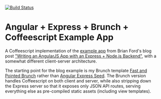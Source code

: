 [![Build Status](https://travis-ci.org/tdumitrescu/angular-express-coffee-blog.png?branch=master)](https://travis-ci.org/tdumitrescu/angular-express-coffee-blog)

# Angular + Express + Brunch + Coffeescript Example App

A Coffeescript implementation of the [example app](https://github.com/btford/angular-express-blog) from Brian Ford's blog post ["Writing an AngularJS App with an Express + Node.js Backend"](http://briantford.com/blog/angular-express.html), with a somewhat different client-server architecture.

The starting point for the blog example is my Brunch template [Fast and Pointed Brunch](https://github.com/tdumitrescu/fast-and-pointed-brunch) rather than [Angular Express Seed](https://github.com/btford/angular-express-seed). The Brunch version handles Coffeescript on both client and server, while also stripping down the Express server so that it exposes only JSON API routes, serving everything else as pre-compiled static assets (including view templates).
